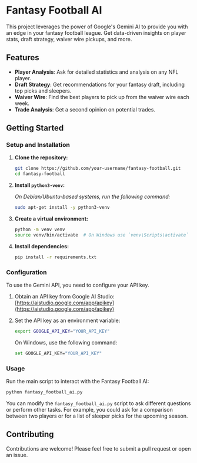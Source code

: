 # Fantasy Football AI

This project leverages the power of Google's Gemini AI to provide you with an edge in your fantasy football league. Get data-driven insights on player stats, draft strategy, waiver wire pickups, and more.

## Features

*   **Player Analysis**: Ask for detailed statistics and analysis on any NFL player.
*   **Draft Strategy**: Get recommendations for your fantasy draft, including top picks and sleepers.
*   **Waiver Wire**: Find the best players to pick up from the waiver wire each week.
*   **Trade Analysis**: Get a second opinion on potential trades.

## Getting Started

### Setup and Installation

1.  **Clone the repository:**
    ```bash
    git clone https://github.com/your-username/fantasy-football.git
    cd fantasy-football
    ```

2.  **Install `python3-venv`:**

    *On Debian/Ubuntu-based systems, run the following command:*
    ```bash
    sudo apt-get install -y python3-venv
    ```

3.  **Create a virtual environment:**
    ```bash
    python -m venv venv
    source venv/bin/activate  # On Windows use `venv\Scripts\activate`
    ```

4.  **Install dependencies:**
    ```bash
    pip install -r requirements.txt
    ```

### Configuration

To use the Gemini API, you need to configure your API key.

1.  Obtain an API key from Google AI Studio: [https://aistudio.google.com/app/apikey](https://aistudio.google.com/app/apikey)

2.  Set the API key as an environment variable:
    ```bash
    export GOOGLE_API_KEY="YOUR_API_KEY"
    ```
    On Windows, use the following command:
    ```bash
    set GOOGLE_API_KEY="YOUR_API_KEY"
    ```

### Usage

Run the main script to interact with the Fantasy Football AI:

```bash
python fantasy_football_ai.py
```

You can modify the `fantasy_football_ai.py` script to ask different questions or perform other tasks. For example, you could ask for a comparison between two players or for a list of sleeper picks for the upcoming season.

## Contributing

Contributions are welcome! Please feel free to submit a pull request or open an issue.
